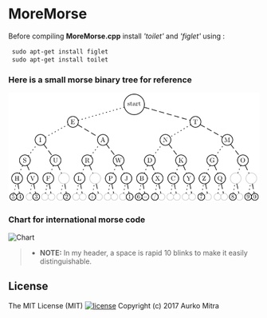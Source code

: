 # MoreMorse

Before compiling **MoreMorse.cpp** install *'toilet'* and *'figlet'* using :
```
 sudo apt-get install figlet     
 sudo apt-get install toilet
```                                                                                                                                          
### Here is a small morse binary tree for reference

![Morse Tree](https://raw.githubusercontent.com/rattle99/MoreMorse/master/Image/morse_listening.png)

### Chart for international morse code

![Chart](https://upload.wikimedia.org/wikipedia/commons/b/b5/International_Morse_Code.svg)

>- **NOTE:** In my header, a space is rapid 10 blinks to make it easily distinguishable.

## License
The MIT License (MIT)
[![license](https://img.shields.io/github/license/mashape/apistatus.svg?style=flat-square)](LICENSE)
Copyright (c) 2017 Aurko Mitra
